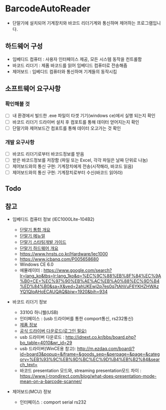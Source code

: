 # BarcodeAutoReader
 - 단말기에 설치되어 기계장치와 바코드 리더기계와 통신하며 제어하는 프로그램입니다.
 
## 하드웨어 구성
 - 임베디드 컴퓨터 : 사용자 인터페이스 제공, 모든 시스템 동작을 컨트롤함
 - 바코드 리더기 : 제품 바코드를 읽어 임베디드 컴퓨터로 전송해줌
 - 제어보드 : 임베디드 컴퓨터와 통신하며 기계들의 동작시킴

## 소프트웨어 요구사항
 ### 확인해볼 것
 - [ ] 내 환경에서 빌드한 .exe 파일이 타겟 기기(windows ce)에서 실행 되는지 확인
 - [ ] 바코드 리더기 드라이버 설치 후 컴포트를 통해 데이터 얻어지는지 확인
 - [ ] 단말기와 제어보드간 컴포트를 통해 데이터 오고가는 것 확인
 
 ### 개발 요구사항
 - [ ] 바코드 리더기로부터 바코드정보를 받음 
 - [ ] 받은 바코드정보를 저장함 (파일 또는 Excel, 각각 파일은 날짜 단위로 나눔)
 - [ ] 제어보드와의 통신 구현: 기계장치에게 전송(시작해라, 바코드 읽음)
 - [ ] 제어보드와의 통신 구현: 기계장치로부터 수신(바코드 읽어라)

## Todo

## 참고
 - 임베디드 컴퓨터 정보 (IEC1000Lite-104B2)
   - [단말기 통합 개요](https://hnsts.co.kr//ReferenceRoom/ProductRelated#product5)
   - [단말기 메뉴얼](https://hnsts.co.kr/UserFiles/attachment/data_down/1-iecseries.pdf)
   - [단말기 스타팅개발 가이드](https://hnsts.co.kr/UserFiles/attachment/data_down/%EC%8A%A4%ED%83%80%ED%8C%85%EB%94%94%EB%B2%A8%EB%A1%9C%ED%8D%BC%EA%B0%80%EC%9D%B4%EB%93%9C-C.pdf)
   - [단말기 하드웨어 개요](https://www.hnsts.co.kr/Hardware/Iec1000)   
   - https://www.hnsts.co.kr/Hardware/Iec1000
   - https://www.icbanq.com/P005658680
   - Windows CE 6.0
   - 에뮬레이터 : https://www.google.com/search?lr=lang_ko&tbs=lr:lang_1ko&q=%EC%9C%88%EB%8F%84%EC%9A%B0+CE+%EC%97%90%EB%AE%AC%EB%A0%88%EC%9D%B4%ED%84%B0&sa=X&ved=2ahUKEwj2p7es0q7tAhVuF6YKHZHWAzYQ1QIoAHoECAUQAQ&biw=1920&bih=934
  
 - 바코드 리더기 정보 
   - 3310G 하니웰(USB)
   - 인터페이스 : (usb 드라이버를 통한 comport통신, rs232통신)
   - [제품 정보](https://www.honeywellaidc.com/ko-kr/products/barcode-scanners/hands-free/vuquest-3310g)
   - [공식 드라이버 다운로드(로그인 필요)](https://hsmftp.honeywell.com/en)   
   - usb 드라이버 다운로드 : http://idnext.co.kr/bbs/board.php?bo_table=4010&wr_id=29
   - usb 드라이버(WinCE용 참고): http://m.ezdaq.com/board/?id=board3&popup=&iframe=&goods_seq=&perpage=&page=&category=%EB%93%9C%EB%9D%BC%EC%9D%B4%EB%B2%84&search_text=
   - 바코드 presentation 모드와, streaming presentation모드 차이 : https://www.l-trondirect.com/blog/what-does-presentation-mode-mean-on-a-barcode-scanner/
 
 - 제어보드(MCU) 정보
   - 인터페이스 : comport serial rs232
